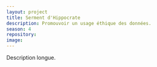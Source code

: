 ```yaml
---
layout: project
title: Serment d'Hippocrate
description: Promouvoir un usage éthique des données.
season: 4
repository:
image:
---
```


Description longue.
